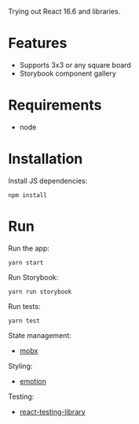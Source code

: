 Trying out React 16.6 and libraries.

# Features
- Supports 3x3 or any square board
- Storybook component gallery

# Requirements
- node

# Installation
Install JS dependencies:
```
npm install
```

# Run
Run the app:
```
yarn start
```

Run Storybook:
```
yarn run storybook
```

Run tests:
```
yarn test
```

State management:
- [mobx](https://github.com/mobxjs/mobx)

Styling:
- [emotion](https://github.com/emotion-js/emotion)

Testing:
- [react-testing-library](https://github.com/kentcdodds/react-testing-library)

